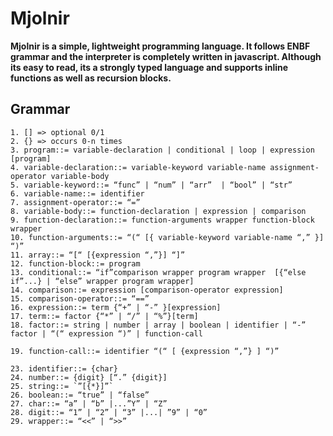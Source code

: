 # Mjolnir
**Mjolnir is a simple, lightweight programming language. It follows ENBF grammar and the interpreter is completely written in javascript. Although its easy to read, its a strongly typed language and supports inline functions as well as recursion blocks.**
## Grammar
```
1. [] => optional 0/1
2. {} => occurs 0-n times
3. program::= variable-declaration | conditional | loop | expression [program]
4. variable-declaration::= variable-keyword variable-name assignment-operator variable-body
5. variable-keyword::= “func” | “num” | “arr”  | “bool” | “str”
6. variable-name::= identifier
7. assignment-operator::= “=”
8. variable-body::= function-declaration | expression | comparison
9. function-declaration::= function-arguments wrapper function-block wrapper
10. function-arguments::= “(“ [{ variable-keyword variable-name “,” }] “)”
11. array::= “[“ [{expression “,”}] “]” 
12. function-block::= program
13. conditional::= “if”comparison wrapper program wrapper  [{“else if”...} | “else” wrapper program wrapper]
14. comparison::= expression [comparison-operator expression]
15. comparison-operator::= “==”
16. expression::= term {“+” | “-” }[expression]
17. term::= factor {“*” | “/” | “%”}[term]
18. factor::= string | number | array | boolean | identifier | “-” factor | “(“ expression “)” | function-call

19. function-call::= identifier “(“ [ {expression “,”} ] “)”

23. identifier::= {char}
24. number::= {digit} [“.” {digit}]
25. string::= `”[{*}]”`
26. boolean::= “true” | “false”
27. char::= “a” | “b” |...”Y” | “Z”
28. digit::= “1” | “2” | “3” |...| ”9” | “0”
29. wrapper::= “<<” | “>>”
```
